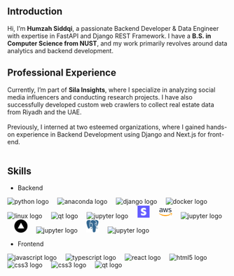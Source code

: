 
## Introduction

Hi, I’m **Humzah Siddqi**, a passionate Backend Developer & Data Engineer with expertise in FastAPI and Django REST Framework. I have a **B.S. in Computer Science from NUST**, and my work primarily revolves around data analytics and backend development.
<br>

## Professional Experience  

Currently, I’m part of **Sila Insights**, where I specialize in analyzing social media influencers and conducting research projects. I have also successfully developed custom web crawlers to collect real estate data from Riyadh and the UAE.  
<br>
Previously, I interned at two esteemed organizations, where I gained hands-on experience in Backend Development using Django and Next.js for front-end.  
<br>

## Skills 

- Backend
<div align="left">
  <img src="https://cdn.jsdelivr.net/gh/devicons/devicon/icons/python/python-original.svg" height="30" alt="python logo"  />
  <img width="12" />
  <img src="https://cdn.jsdelivr.net/gh/devicons/devicon/icons/anaconda/anaconda-original.svg" height="30" alt="anaconda logo"  />
  <img width="12" />
  <img src="https://cdn.jsdelivr.net/gh/devicons/devicon/icons/django/django-plain.svg" height="30" alt="django logo"  />
  <img width="12" />
  <img src="https://cdn.jsdelivr.net/gh/devicons/devicon/icons/docker/docker-original.svg" height="30" alt="docker logo"  />
  <img width="12" />
  <img src="https://cdn.jsdelivr.net/gh/devicons/devicon/icons/linux/linux-original.svg" height="30" alt="linux logo"  />
  <img width="12" />
  <img src="https://icon.icepanel.io/Technology/svg/FastAPI.svg" height="30" alt="qt logo"  />
  <img width="12" />
  <img src="https://cdn.jsdelivr.net/gh/devicons/devicon/icons/jupyter/jupyter-original.svg" height="30" alt="jupyter logo"  />
  <img width="12" />
  <img src="icons\stripe-svgrepo-com.svg" height="30" alt="jupyter logo"  />
  <img width="12" />
  <img src="icons\icons8-aws-logo.svg" height="30" alt="jupyter logo"  />
  <img width="12" />
  <img src="https://swimburger.net/media/fbqnp2ie/azure.svg" height="30" alt="jupyter logo"  />
  <img width="12" />
  <img src="icons\Vercel_favicon.svg" height="30" alt="jupyter logo"  />
  <img width="12" />
  <img src="https://voyager.postman.com/logo/postman-logo-icon-orange.svg" height="30" alt="jupyter logo"  />
  <img width="12" />
  <img src="icons\postgresql-icon.svg" height="30" alt="jupyter logo"  />
  <img width="12" />
  <img src="https://www.svgrepo.com/show/331488/mongodb.svg" height="30" alt="jupyter logo"  />
  <img width="12" />
</div>

- Frontend
<div align="left">
<img src="https://cdn.jsdelivr.net/gh/devicons/devicon/icons/javascript/javascript-original.svg" height="30" alt="javascript logo"  />
  <img width="12" />
  <img src="https://cdn.jsdelivr.net/gh/devicons/devicon/icons/typescript/typescript-original.svg" height="30" alt="typescript logo"  />
  <img width="12" />
  <img src="https://cdn.jsdelivr.net/gh/devicons/devicon/icons/react/react-original.svg" height="30" alt="react logo"  />
  <img width="12" />
  <img src="https://cdn.jsdelivr.net/gh/devicons/devicon/icons/html5/html5-original.svg" height="30" alt="html5 logo"  />
  <img width="12" />
  <img src="https://cdn.jsdelivr.net/gh/devicons/devicon/icons/css3/css3-original.svg" height="30" alt="css3 logo"  />
  <img width="12" />
  <img src="https://www.svgrepo.com/show/354113/nextjs-icon.svg" height="30" alt="css3 logo"  />
  <img width="12" />
  <img src="https://cdn.jsdelivr.net/gh/devicons/devicon/icons/qt/qt-original.svg" height="30" alt="qt logo"  />
  <img width="12" />
</div>

